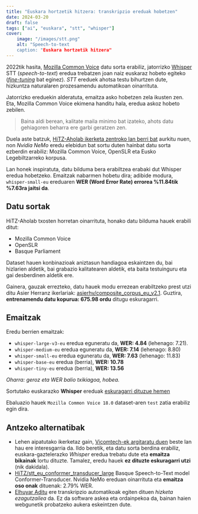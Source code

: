 ```yaml
---
title: "Euskara hortzetik hitzera: transkripzio ereduak hobetzen"
date: 2024-03-20
draft: false
tags: ["ai", "euskara", "stt", "whisper"]
cover:
    image: "/images/stt.png"
    alt: "Speech-to-text
    caption: "Euskara hortzetik hitzera"
---
```


2022tik hasita, [Mozilla Common Voice](https://commonvoice.mozilla.org/) datu sorta erabiliz, jatorrizko [Whisper](https://openai.com/index/whisper/) STT (*speech-to-text*) eredua trebatzen joan naiz euskaraz hobeto egiteko ([*fine-tuning*](https://en.wikipedia.org/wiki/Fine-tuning_(deep_learning)) bat eginez). *STT* ereduek ahotsa testu bihurtzen dute, hizkuntza naturalaren prozesamendu automatikoan oinarrituta.

Jatorrizko ereduekin alderatuta, emaitza asko hobetzen zela ikusten zen. Eta, Mozilla Common Voice ekimena handitu hala, eredua askoz hobeto zebilen.

> Baina aldi berean, kalitate maila minimo bat izateko, ahots datu gehiagoren beharra ere garbi geratzen zen.

Duela aste batzuk, [HiTZ-Aholab ikerketa zentroko lan berri bat](https://www.isca-archive.org/iberspeech_2024/herranz24_iberspeech.pdf) aurkitu nuen, non *Nvidia NeMo* eredu elebidun bat sortu duten hainbat datu sorta ezberdin erabiliz: Mozilla Common Voice, OpenSLR eta Eusko Legebiltzarreko korpusa.

Lan honek inspiratuta, datu bilduma bera erabiltzea erabaki dut Whisper eredua hobetzeko. Emaitzak nabarmen hobetu dira; adibide modura, `whisper-small-eu` ereduaren **WER (Word Error Rate) errorea %11.84tik %7.63ra jaitsi da**.

## Datu sortak

HiTZ-Aholab txosten horretan oinarrituta, honako datu bilduma hauek erabili ditut:

- Mozilla Common Voice
- OpenSLR
- Basque Parliament

Dataset hauen konbinazioak aniztasun handiagoa eskaintzen du, bai hizlarien aldetik, bai grabazio kalitatearen aldetik, eta baita testuinguru eta gai desberdinen aldetik ere.

Gainera, gauzak errezteko, datu hauek modu errezean erabiltzeko prest utzi ditu Asier Herranz ikerlariak: [asierhv/composite_corpus_eu_v2.1](https://huggingface.co/datasets/asierhv/composite_corpus_eu_v2.1). Guztira, **entrenamendu datu kopurua: 675.98 ordu** ditugu eskuragarri.

## Emaitzak

Eredu berrien emaitzak:
- `whisper-large-v3-eu` eredua eguneratu da, **WER: 4.84** (lehenago: 7.21).
- `whisper-medium-eu` eredua eguneratu da, **WER: 7.14** (lehenago: 8.80)
- `whisper-small-eu` eredua eguneratu da, **WER: 7.63** (lehenago: 11.83)
- `whisper-base-eu` eredua (berria), **WER: 10.78**
- `whisper-tiny-eu` eredua (berria), **WER: 13.56**

*Oharra: geroz eta WER balio txikiagoa, hobea.*

Sortutako euskarazko **Whisper** ereduak [eskuragarri dituzue hemen](https://huggingface.co/collections/xezpeleta/whisper-basque-fine-tuning-67b05797b023991df1715a51)

Ebaluazio hauek `Mozilla Common Voice 18.0` dataset-aren `test` zatia erabiliz egin dira.

## Antzeko alternatibak

- Lehen aipatutako ikerketaz gain, [Vicomtech-ek argitaratu duen](https://www.isca-archive.org/iberspeech_2024/vasquezcorrea24_iberspeech.pdf) beste lan hau ere interesgarria da. Ildo beretik, eta datu sorta berdina erabiliz, euskara-gaztelerazko *Whisper* eredua trebatu dute eta **emaitza bikainak** lortu dituzte. Tamalez, eredu hauek **ez dituzte eskuragarri utzi** (nik dakidala).
- [HiTZ/stt_eu_conformer_transducer_large](https://huggingface.co/HiTZ/stt_eu_conformer_transducer_large) Basque Speech-to-Text model Conformer-Transducer. Nvidia NeMo ereduan oinarrituta eta **emaitza oso onak** dituenak: 2.79% WER.
- [Elhuyar Aditu](https://aditu.eus/) ere transkripzio automatikoak egiten dituen *hizketa ezagutzailea* da. Ez da software askea eta ordainpekoa da, bainan haien webgunetik probatzeko aukera eskeintzen dute.
